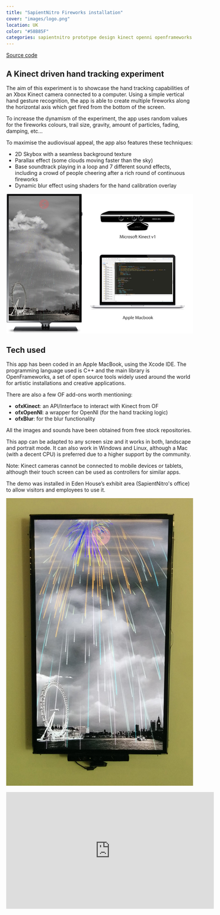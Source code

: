 ```yaml
---
title: "SapientNitro Fireworks installation"
cover: "images/logo.png"
location: UK
color: "#58B85F"
categories: sapientnitro prototype design kinect openni openframeworks installation inverted open-source
---
```


<p class="align-center">
<a class="btn" href="https://github.com/gazpachu/fireworks" target="_blank">Source code</a>
</p>

## A Kinect driven hand tracking experiment

The aim of this experiment is to showcase the hand tracking capabilities of an Xbox Kinect camera connected to a computer.  Using a simple vertical hand gesture recognition, the app is able to create multiple fireworks along the horizontal axis which get fired from the bottom of the screen.

To increase the dynamism of the experiment, the app uses random values for the fireworks colours, trail size, gravity, amount of particles, fading, damping, etc...

To maximise the audiovisual appeal, the app also features these techniques:

-	2D Skybox with a seamless background texture
-	Parallax effect (some clouds moving faster than the sky)
-	Base soundtrack playing in a loop and 7 different sound effects, including a crowd of people cheering after a rich round of continuous fireworks
-	Dynamic blur effect using shaders for the hand calibration overlay

![](./images/fireworks-experiment.jpg)

## Tech used

This app has been coded in an Apple MacBook, using the Xcode IDE. The programming language used is C++ and the main library is OpenFrameworks, a set of open source tools widely used around the world for artistic installations and creative applications.

There are also a few OF add-ons worth mentioning:

-	**ofxKinect**: an API/Interface to interact with Kinect from OF
-	**ofxOpenNI**: a wrapper for OpenNI (for the hand tracking logic)
-	**ofxBlur**: for the blur functionality

All the images and sounds have been obtained from free stock repositories.

This app can be adapted to any screen size and it works in both, landscape and portrait mode. It can also work in Windows and Linux, although a Mac (with a decent CPU) is preferred due to a higher support by the community.

Note: Kinect cameras cannot be connected to mobile devices or tablets, although their touch screen can be used as controllers for similar apps.

The demo was installed in Eden House’s exhibit area (SapientNitro's office) to allow visitors and employees to use it.

![](./images/1.jpg "Wall installation")

<iframe width="560" height="315" src="https://www.youtube.com/embed/pgPIYp36Miw" frameborder="0" allow="accelerometer; autoplay; encrypted-media; gyroscope; picture-in-picture" allowfullscreen></iframe>
